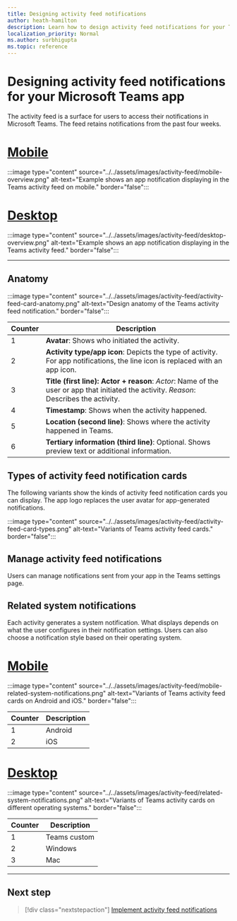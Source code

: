 ```yaml
---
title: Designing activity feed notifications
author: heath-hamilton
description: Learn how to design activity feed notifications for your Teams app and get the Microsoft Teams UI Kit.
localization_priority: Normal
ms.author: surbhigupta
ms.topic: reference
---
```

# Designing activity feed notifications for your Microsoft Teams app

The activity feed is a surface for users to access their notifications in Microsoft Teams. The feed retains notifications from the past four weeks.

# [Mobile](#tab/mobile)

:::image type="content" source="../../assets/images/activity-feed/mobile-overview.png" alt-text="Example shows an app notification displaying in the Teams activity feed on mobile." border="false":::

# [Desktop](#tab/desktop)

:::image type="content" source="../../assets/images/activity-feed/desktop-overview.png" alt-text="Example shows an app notification displaying in the Teams activity feed." border="false":::

---

## Anatomy

:::image type="content" source="../../assets/images/activity-feed/activity-feed-card-anatomy.png" alt-text="Design anatomy of the Teams activity feed notification." border="false":::

|Counter|Description|
|----------|-----------|
|1|**Avatar**: Shows who initiated the activity.|
|2|**Activity type/app icon**: Depicts the type of activity. For app notifications, the line icon is replaced with an app icon.|
|3|**Title (first line): Actor + reason**: *Actor*: Name of the user or app that initiated the activity. *Reason*: Describes the activity.|
|4|**Timestamp**: Shows when the activity happened.|
|5|**Location (second line)**: Shows where the activity happened in Teams.|
|6|**Tertiary information (third line)**: Optional. Shows preview text or additional information.|

## Types of activity feed notification cards

The following variants show the kinds of activity feed notification cards you can display. The app logo replaces the user avatar for app-generated notifications.

:::image type="content" source="../../assets/images/activity-feed/activity-feed-card-types.png" alt-text="Variants of Teams activity feed cards." border="false":::

## Manage activity feed notifications

Users can manage notifications sent from your app in the Teams settings page.

## Related system notifications

Each activity generates a system notification. What displays depends on what the user configures in their notification settings. Users can also choose a notification style based on their operating system.

# [Mobile](#tab/mobile)

:::image type="content" source="../../assets/images/activity-feed/mobile-related-system-notifications.png" alt-text="Variants of Teams activity feed cards on Android and iOS." border="false":::

|Counter|Description|
|----------|-----------|
|1|Android|
|2|iOS|

# [Desktop](#tab/desktop)

:::image type="content" source="../../assets/images/activity-feed/related-system-notifications.png" alt-text="Variants of Teams activity cards on different operating systems." border="false":::

|Counter|Description|
|----------|-----------|
|1|Teams custom|
|2|Windows|
|3|Mac|

---

## Next step

> [!div class="nextstepaction"]
> [Implement activity feed notifications](/graph/teams-send-activityfeednotifications)
